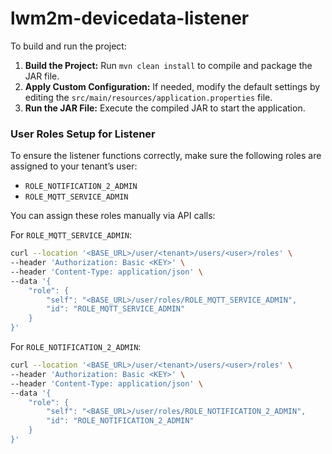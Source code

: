 # lwm2m-devicedata-listener

To build and run the project:

1. **Build the Project:** Run `mvn clean install` to compile and package the JAR file.
2. **Apply Custom Configuration:** If needed, modify the default settings by editing the `src/main/resources/application.properties` file.
3. **Run the JAR File:** Execute the compiled JAR to start the application.

### User Roles Setup for Listener
To ensure the listener functions correctly, make sure the following roles are assigned to your tenant’s user:

- `ROLE_NOTIFICATION_2_ADMIN`
- `ROLE_MQTT_SERVICE_ADMIN`

You can assign these roles manually via API calls:

For `ROLE_MQTT_SERVICE_ADMIN`:
```bash
curl --location '<BASE_URL>/user/<tenant>/users/<user>/roles' \
--header 'Authorization: Basic <KEY>' \
--header 'Content-Type: application/json' \
--data '{
    "role": {
        "self": "<BASE_URL>/user/roles/ROLE_MQTT_SERVICE_ADMIN",
        "id": "ROLE_MQTT_SERVICE_ADMIN"
    }
}'
```

For `ROLE_NOTIFICATION_2_ADMIN`:
```bash
curl --location '<BASE_URL>/user/<tenant>/users/<user>/roles' \
--header 'Authorization: Basic <KEY>' \
--header 'Content-Type: application/json' \
--data '{
    "role": {
        "self": "<BASE_URL>/user/roles/ROLE_NOTIFICATION_2_ADMIN",
        "id": "ROLE_NOTIFICATION_2_ADMIN"
    }
}'
```